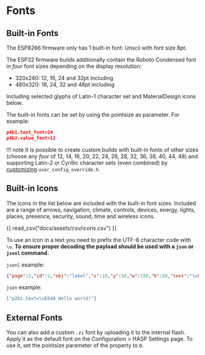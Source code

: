 <style type="text/css">
.md-typeset table:not([class]) td
{
  padding: 0.5em 0.25m;
  line-height: 1.25;
  vertical-align: middle;
}

.md-typeset table:not([class]) th
{
  min-width: 5%;
  padding: 0.5em 0.25m;

}

th:nth-child(3n+1) { width: 8%; text-align: center;}
th:nth-child(3n+2) { width: 8%; text-align: center;}
th:nth-child(3n+3) { width: 34%; text-align: left; }

td:nth-child(3n+2) { white-space: nowrap; }
</style>


<h1>Fonts</h1>

## Built-in Fonts

The ESP8266 firmware only has 1 built-in font: Unscii with font size 8pt.

The ESP32 firmware builds additionally contain the Roboto Condensed font in _four_ font sizes depending on the display resolution:

- 320x240: 12, 16, 24 and 32pt including
- 480x320: 16, 24, 32 and 48pt including

Including selected glyphs of Latin-1 character set and MaterialDesign icons below.

The built-in fonts can be set by using the pointsize as parameter. For example:

```json
p4b1.text_font=24
p4b2.value_font=12
```

!!! note
    It is possible to create custom builds with built-in fonts of other sizes (choose any _four_ of 12, 14, 16, 20, 22, 24, 26, 28, 32, 36, 38, 40, 44, 48) and supporting Latin-2 or Cyrillic character sets (even combined) by [customizing](../../compiling/customize.md) `user_config_override.h`.

## Built-in Icons

The icons in the list below are included with the built-in font sizes.
Included are a range of arrows, navigation, climate, controls, devices, energy, lights, places, presence, security, sound, time and wireless icons.

{{ read_csv("docs/assets/csv/icons.csv") }}

To use an icon in a text you need to prefix the UTF-8 character code with `\u`.
**To ensure proper decoding the payload should be used with a `json` or `jsonl` command.**

`jsonl` example:
```json
{"page":2,"id":1,"obj":"label","x":10,"y":50,"w":150,"h":50,"text":"\uE64A Hello world!","text_font":24}
```

`json` example:
```json
["p2b1.text=\uE64A Hello world!"]
```

## External Fonts

You can also add a custom `.zi` font by uploading it to the internal flash.
Apply it as the default font on the Configuration > HASP Settings page.
To use it, set the pointsize parameter of the property to `0`.


